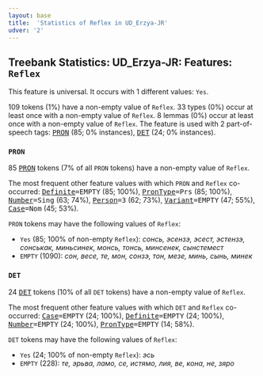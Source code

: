 ```yaml
---
layout: base
title:  'Statistics of Reflex in UD_Erzya-JR'
udver: '2'
---
```


## Treebank Statistics: UD_Erzya-JR: Features: `Reflex`

This feature is universal.
It occurs with 1 different values: `Yes`.

109 tokens (1%) have a non-empty value of `Reflex`.
33 types (0%) occur at least once with a non-empty value of `Reflex`.
8 lemmas (0%) occur at least once with a non-empty value of `Reflex`.
The feature is used with 2 part-of-speech tags: <tt><a href="myv_jr-pos-PRON.html">PRON</a></tt> (85; 0% instances), <tt><a href="myv_jr-pos-DET.html">DET</a></tt> (24; 0% instances).

### `PRON`

85 <tt><a href="myv_jr-pos-PRON.html">PRON</a></tt> tokens (7% of all `PRON` tokens) have a non-empty value of `Reflex`.

The most frequent other feature values with which `PRON` and `Reflex` co-occurred: <tt><a href="myv_jr-feat-Definite.html">Definite</a></tt><tt>=EMPTY</tt> (85; 100%), <tt><a href="myv_jr-feat-PronType.html">PronType</a></tt><tt>=Prs</tt> (85; 100%), <tt><a href="myv_jr-feat-Number.html">Number</a></tt><tt>=Sing</tt> (63; 74%), <tt><a href="myv_jr-feat-Person.html">Person</a></tt><tt>=3</tt> (62; 73%), <tt><a href="myv_jr-feat-Variant.html">Variant</a></tt><tt>=EMPTY</tt> (47; 55%), <tt><a href="myv_jr-feat-Case.html">Case</a></tt><tt>=Nom</tt> (45; 53%).

`PRON` tokens may have the following values of `Reflex`:

* `Yes` (85; 100% of non-empty `Reflex`): <em>сонсь, эсензэ, эсест, эстензэ, сонськак, миньсинек, монсь, тонсь, минсенек, сынстемест</em>
* `EMPTY` (1090): <em>сон, весе, те, мон, сонзэ, тон, мезе, минь, сынь, минек</em>

### `DET`

24 <tt><a href="myv_jr-pos-DET.html">DET</a></tt> tokens (10% of all `DET` tokens) have a non-empty value of `Reflex`.

The most frequent other feature values with which `DET` and `Reflex` co-occurred: <tt><a href="myv_jr-feat-Case.html">Case</a></tt><tt>=EMPTY</tt> (24; 100%), <tt><a href="myv_jr-feat-Definite.html">Definite</a></tt><tt>=EMPTY</tt> (24; 100%), <tt><a href="myv_jr-feat-Number.html">Number</a></tt><tt>=EMPTY</tt> (24; 100%), <tt><a href="myv_jr-feat-PronType.html">PronType</a></tt><tt>=EMPTY</tt> (14; 58%).

`DET` tokens may have the following values of `Reflex`:

* `Yes` (24; 100% of non-empty `Reflex`): <em>эсь</em>
* `EMPTY` (228): <em>те, эрьва, ламо, се, истямо, лия, ве, кона, не, зяро</em>

